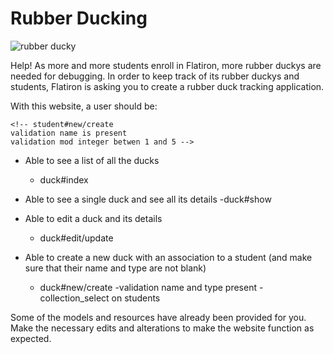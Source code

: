 # Rubber Ducking

![rubber ducky](https://mrcolley.files.wordpress.com/2014/07/rubber-ducky-2.jpg)

Help! As more and more students enroll in Flatiron, more rubber duckys are
needed for debugging. In order to keep track of its rubber duckys and students,
Flatiron is asking you to create a rubber duck tracking application.

<!-- - Every rubber `duck` should be created with a `name` and a `description`
- when a duck is created, it needs to be created with a student. After all, a duck should never be without an owner! 
  <!-- - name:string
  - description:string -->
  <!-- -student_id:integer -->

<!-- - andevery `student` should be created with a `name` and a `mod`. And since Flatiron
is all about love, 
  - name:string
  - mod:integer -->
  
<!-- - Consider how you would handle this in the seed file. (Hint: Consider using the `sample` method)
Make sure you handle your migrations appropriately! -->

With this website, a user should be:

<!-- * Able to see a list of all the students
  - student#index -->

<!-- * Able to see a single student and all the ducks owned by that student
  - student#show -->

<!-- * Able to log a new student (and make sure that their name is not blank/mod is
  between 1 and 5) -->
    <!-- student#new/create
    validation name is present
    validation mod integer betwen 1 and 5 -->

<!-- * Able to edit a student's name (and make sure that their name is not blank/mod
  is between 1 and 5)
    - student#edit/update
    -validations see above -->

* Able to see a list of all the ducks
  - duck#index

* Able to see a single duck and see all its details
  -duck#show

* Able to edit a duck and its details
  - duck#edit/update

* Able to create a new duck with an association to a student (and make sure that
  their name and type are not blank)
  - duck#new/create
  -validation name and type present
  -collection_select on students

Some of the models and resources have already been provided for you. Make the
necessary edits and alterations to make the website function as expected.

<!-- Associations-
Duck belongs to student
a student has many ducks -->